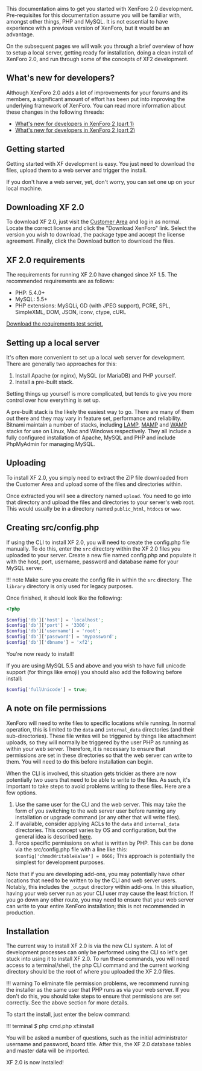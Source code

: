 This documentation aims to get you started with XenForo 2.0 development. Pre-requisites for this documentation assume you
will be familiar with, amongst other things, PHP and MySQL. It is not essential to have experience with a previous
version of XenForo, but it would be an advantage.

On the subsequent pages we will walk you through a brief overview of how to setup a local server, getting ready for
installation, doing a clean install of XenForo 2.0, and run through some of the concepts of XF2 development.

## What's new for developers?

Although XenForo 2.0 adds a lot of improvements for your forums and its members, a significant amount of effort has
been put into improving the underlying framework of XenForo. You can read more information about these changes in
the following threads:

 * <a href="https://xf2demo.xenforo.com/threads/whats-new-for-developers-in-xenforo-2-part-1.1297/" target="_blank">
 	What's new for developers in XenForo 2 (part 1)
   </a>
 * <a href="https://xf2demo.xenforo.com/threads/whats-new-for-developers-in-xenforo-2-part-2.1409/" target="_blank">
 	What's new for developers in XenForo 2 (part 2)
   </a>
 
## Getting started

Getting started with XF development is easy. You just need to download the files, upload them to a web server and
trigger the install.

If you don't have a web server, yet, don't worry, you can set one up on your local machine.

## Downloading XF 2.0

To download XF 2.0, just visit the [Customer Area](https://xenforo.com/customers) and log in as normal. Locate the
correct license and click the "Download XenForo" link. Select the version you wish to download, the package type and
accept the license agreement. Finally, click the Download button to download the files.

## XF 2.0 requirements

The requirements for running XF 2.0 have changed since XF 1.5. The recommended requirements are as follows:

* PHP: 5.4.0+
* MySQL: 5.5+
* PHP extensions: MySQLi, GD (with JPEG support), PCRE, SPL, SimpleXML, DOM, JSON, iconv, ctype, cURL

[Download the requirements test script.](/files/xenforo2-requirements-test.zip)

## Setting up a local server

It's often more convenient to set up a local web server for development. There are generally two approaches for this:

1. Install Apache (or nginx), MySQL (or MariaDB) and PHP yourself.
2. Install a pre-built stack.

Setting things up yourself is more complicated, but tends to give you more control over how everything is set up.

A pre-built stack is the likely the easiest way to go. There are many of them out there and they may vary in feature set,
performance and reliability. Bitnami maintain a number of stacks, including [LAMP](https://bitnami.com/stack/lamp),
[MAMP](https://bitnami.com/stack/mamp>) and [WAMP](https://bitnami.com/stack/wamp) stacks for use on Linux, Mac and
Windows respectively. They all include a fully configured installation of Apache, MySQL and PHP and include PhpMyAdmin for
managing MySQL.

## Uploading

To install XF 2.0, you simply need to extract the ZIP file downloaded from the Customer Area and upload
some of the files and directories within.

Once extracted you will see a directory named `upload`. You need to go into
that directory and upload the files and directories to your server's web root. This would usually be in a directory named
`public_html`, `htdocs` or `www`.

## Creating src/config.php

If using the CLI to install XF 2.0, you will need to create the config.php file manually. To do this, enter the `src` directory within the XF 2.0 files you uploaded to your server. Create a new file named config.php and populate it with the host, port, username, password and database name for your MySQL server.

!!! note
	Make sure you create the config file in within the `src` directory. The `library` directory is only used for legacy purposes.

Once finished, it should look like the following:

```php
<?php

$config['db']['host'] = 'localhost';
$config['db']['port'] = '3306';
$config['db']['username'] = 'root';
$config['db']['password'] = 'mypassword';
$config['db']['dbname'] = 'xf2';
```

You're now ready to install!

If you are using MySQL 5.5 and above and you wish to have full unicode support (for things like emoji) you should also add the following before install:

```php
$config['fullUnicode'] = true;
```

## A note on file permissions

XenForo will need to write files to specific locations while running. In normal operation, this is limited to the `data` and `internal_data` directories (and their sub-directories). These file writes will be triggered by things like attachment uploads, so they will normally be triggered by the user PHP as running as within your web server. Therefore, it is necessary to ensure that permissions are set in these directories so that the web server can write to them. You will need to do this before installation can begin.

When the CLI is involved, this situation gets trickier as there are now potentially two users that need to be able to write to the files. As such, it's important to take steps to avoid problems writing to these files. Here are a few options.

1. Use the same user for the CLI and the web server. This may take the form of you switching to the web server user before running any installation or upgrade command (or any other that will write files).
2. If available, consider applying ACLs to the `data` and `internal_data` directories. This concept varies by OS and configuration, but the general idea is described [here](http://symfony.com/doc/current/setup/file_permissions.html).
3. Force specific permissions on what is written by PHP. This can be done via the src/config.php file with a line like this: `$config['chmodWritableValue'] = 0666;` This approach is potentially the simplest for development purposes.

Note that if you are developing add-ons, you may potentially have other locations that need to be written to by the CLI and web server users. Notably, this includes the `_output` directory within add-ons. In this situation, having your web server run as your CLI user may cause the least friction. If you go down any other route, you may need to ensure that your web server can write to your entire XenForo installation; this is not recommended in production.

## Installation

The current way to install XF 2.0 is via the new CLI system. A lot of development processes can only be performed 
using the CLI so let's get stuck into using it to install XF 2.0. To run these commands, you will need access to a 
terminal/shell, the php CLI command and the current working directory should be the root of where you uploaded the 
XF 2.0 files.

!!! warning
	To eliminate file permission problems, we recommend running the installer as the same user that PHP runs as via your web server. If you don't do this, you should take steps to ensure that permissions are set correctly. See the above section for more details.

To start the install, just enter the below command:

!!! terminal
    *$* php cmd.php xf:install

You will be asked a number of questions, such as the initial administrator username and password, board title. After this, 
the XF 2.0 database tables and master data will be imported.

XF 2.0 is now installed!